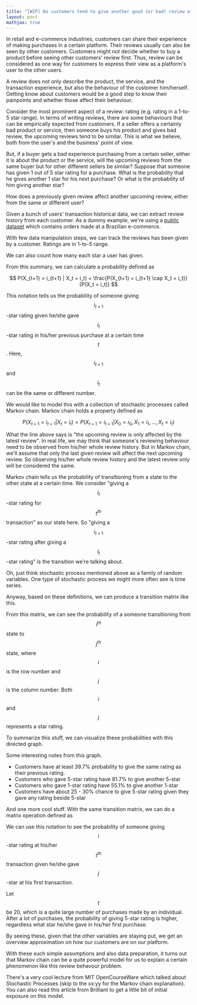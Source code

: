 ```yaml
---
title: "[WIP] Do customers tend to give another good (or bad) review after giving one?"
layout: post
mathjax: true
---
```


In retail and e-commerce industries, customers can share their experience of making purchases in a certain platform. Their reviews usually can also be seen by other customers. Customers might not decide whether to buy a product before seeing other customers' review first. Thus, review can be considered as one way for customers to express their view as a platform's user to the other users.

A review does not only describe the product, the service, and the transaction experience, but also the behaviour of the customer him/herself. Getting know about customers would be a good step to know their painpoints and whether those affect their behaviour. 

Consider the most prominent aspect of a review: rating (e.g. rating in a 1-to-5 star range). In terms of writing reviews, there are some behaviours that can be empirically expected from customers. If a seller offers a certainly bad product or service, then someone buys his product and gives bad review, the upcoming reviews tend to be similar. This is what we believe, both from the user's and the business' point of view. 

But, if a buyer gets a bad experience purchasing from a certain seller, either it is about the product or the service, will the upcoming reviews from the same buyer but for other different sellers be similar? Suppose that someone has given 1 out of 5 star rating for a purchase. What is the probability that he gives another 1 star for his next purchase? Or what is the probability of him giving another star?

How does a previously given review affect another upcoming review, either from the same or different user?

Given a bunch of users' transaction historical data, we can extract review history from each customer. As a dummy example, we're using a <a href="https://www.kaggle.com/olistbr/brazilian-ecommerce">public dataset</a> which contains orders made at a Brazilian e-commerce. 

With few data manipulation steps, we can track the reviews has been given by a customer. Ratings are in 1-to-5 range.



We can also count how many each star a user has given.

From this summary, we can calculate a probability defined as 

$$ P(X_{t+1} = i_{t+1} | X_t = i_t) = \frac{P(X_{t+1} = i_{t+1} \cap X_t = i_t)}{P(X_t = i_t)} $$

This notation tells us the probability of someone giving $$ i_{t+1} $$-star rating given he/she gave $$ i_t $$-star rating in his/her previous purchase at a certain time $$ t $$. Here, $$ i_{t+1} $$ and $$ i_t $$ can be the same or different number. 

We would like to model this with a collection of stochastic processes called Markov chain. Markov chain holds a property defined as 

$$ P(X_{t+1} = i_{t+1} | X_t = i_t) = P(X_{t+1} = i_{t+1} | X_0 = i_0, X_1 = i_1, ..., X_t = i_t)  $$

What the line above says is "the upcoming review is only affected by the latest review". In real life, we may think that someone's reviewing behaviour need to be observed from his/her whole review history. But in Markov chain, we'll assume that only the last given review will affect the next upcoming review. So observing his/her whole review history and the latest review only will be considered the same.

Markov chain tells us the probability of transitioning from a state to the other state at a certain time. We consider "giving a $$ i_{t} $$-star rating for $$t^{th} $$ transaction" as our state here. So "giving a $$ i_{t+1} $$-star rating after giving a $$ i_{t} $$-star rating" is the transition we're talking about. 

Oh, just think stochastic process mentioned above as a family of random variables. One type of stochastic process we might more often see is time series.

Anyway, based on these definitions, we can produce a transition matrix like this.


From this matrix, we can see the probability of a someone transitioning from $$i^{th}$$ state to $$j^{th}$$ state, where $$i$$ is the row number and $$j$$ is the column number. Both $$i$$ and $$j$$ represents a star rating.


To summarize this stuff, we can visualize these probabilities with this directed graph.


Some interesting notes from this graph.
<ul>
    <li>Customers have at least 39.7% probability to give the same rating as their previous rating.</li>
    <li>Customers who gave 5-star rating have 81.7% to give another 5-star</li>
    <li>Customers who gave 1-star rating have 55.1% to give another 1-star</li>
    <li>Customers have about 25 - 30% chance to give 5-star rating given they gave any rating beside 5-star</li>
</ul>

And one more cool stuff. With the same transition matrix, we can do a matrix operation defined as


We can use this notation to see the probability of someone giving $$i$$-star rating at his/her $$t^{th}$$ transaction given he/she gave $$j$$-star at his first transaction. 

Let $$t$$ be 20, which is a quite large number of purchases made by an individual. After a lot of purchases, the probability of giving 5-star rating is higher, regardless what star he/she gave in his/her first purchase.

By seeing these, given that the other variables are staying put, we get an overview approximation on how our customers are on our platform. 

With these such simple assumptions and also data preparation, it turns out that Markov chain can be a quite powerful model for us to explain a certain phenomenon like this review behavour problem. 

There's a very cool lecture from MIT OpenCourseWare which talked about Stochastic Processes (skip to the xx:yy for the Markov chain explanation). You can also read this article from Brilliant to get a little bit of initial exposure on this model.